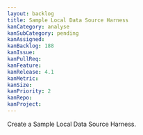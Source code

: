 ```yaml
---
layout: backlog
title: Sample Local Data Source Harness
kanCategory: analyse
kanSubCategory: pending
kanAssigned:
kanBacklog: 188
kanIssue:
kanPullReq:
kanFeature:
kanRelease: 4.1
kanMetric:
kanSize:
kanPriority: 2
kanRepo:
kanProject:
---
```

Create a Sample Local Data Source Harness.
